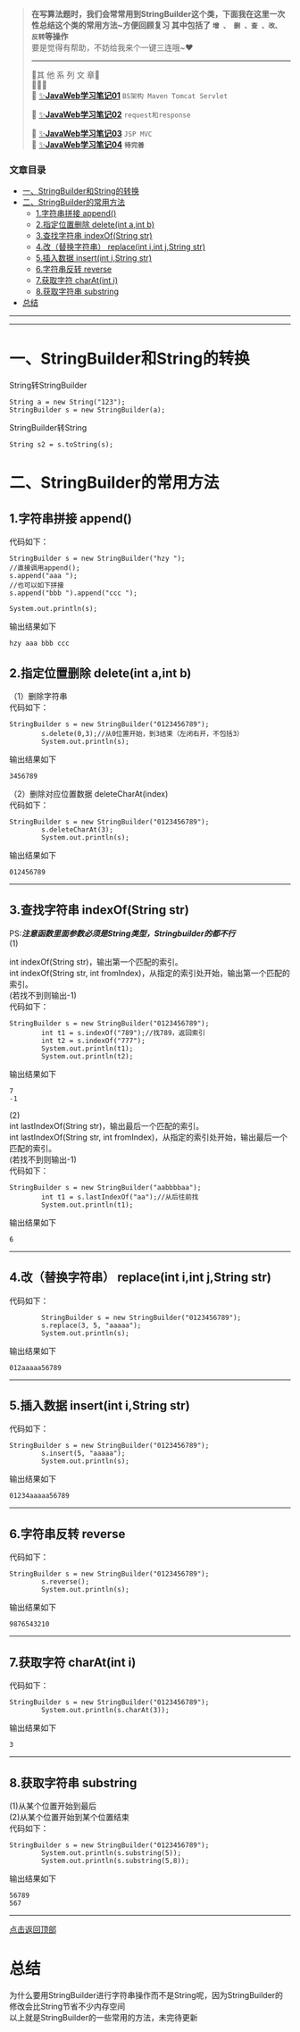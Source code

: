  

> **在写算法题时，我们会常常用到StringBuilder这个类，下面我在这里一次性总结这个类的常用方法~方便回顾复习 其中包括了 `增 、 删 、查 、改、 反转`等操作**  
> 要是觉得有帮助，不妨给我来个一键三连哦~❤️
> 
> * * *
> 
> 🍡其 他 系 列 文 章🍡  
> 🚀🚀🚀  
> 🍕 [✨**JavaWeb学习笔记01**](https://blog.csdn.net/weixin_61263533/article/details/128473650?spm=1001.2014.3001.5501) `BS架构 Maven Tomcat Servlet`
> 
> 🍔 [✨**JavaWeb学习笔记02**](https://blog.csdn.net/weixin_61263533/article/details/128539516?spm=1001.2014.3001.5501) `request和response`
> 
> 🍟 [✨**JavaWeb学习笔记03**](https://blog.csdn.net/weixin_61263533/article/details/128539488?spm=1001.2014.3001.5501) `JSP MVC`  
> 🌭 [✨**JavaWeb学习笔记04**](https://blog.csdn.net/weixin_61263533/article/details/128593152?spm=1001.2014.3001.5501) **`待完善`**

### 文章目录

- [一、StringBuilder和String的转换](#一stringbuilder和string的转换)
- [二、StringBuilder的常用方法](#二stringbuilder的常用方法)
  - [1.字符串拼接 append()](#1字符串拼接-append)
  - [2.指定位置删除 delete(int a,int b)](#2指定位置删除-deleteint-aint-b)
  - [3.查找字符串 indexOf(String str)](#3查找字符串-indexofstring-str)
  - [4.改（替换字符串） replace(int i,int j,String str)](#4改替换字符串-replaceint-iint-jstring-str)
  - [5.插入数据 insert(int i,String str)](#5插入数据-insertint-istring-str)
  - [6.字符串反转 reverse](#6字符串反转-reverse)
  - [7.获取字符 charAt(int i)](#7获取字符-charatint-i)
  - [8.获取字符串 substring](#8获取字符串-substring)
- [总结](#总结)

* * *

* * *

一、StringBuilder和String的转换
=========================

String转StringBuilder

    String a = new String("123");
    StringBuilder s = new StringBuilder(a);
    

StringBuilder转String

    String s2 = s.toString(s);
    

二、StringBuilder的常用方法
====================

1.字符串拼接 append()
----------------

代码如下：

    StringBuilder s = new StringBuilder("hzy ");
    //直接调用append();
    s.append("aaa ");
    //也可以如下拼接
    s.append("bbb ").append("ccc ");
    
    System.out.println(s);
    

输出结果如下

    hzy aaa bbb ccc 
    

2.指定位置删除 delete(int a,int b)
----------------------------

（1）删除字符串  
代码如下：

    StringBuilder s = new StringBuilder("0123456789");
    		s.delete(0,3);//从0位置开始，到3结束（左闭右开，不包括3）
    		System.out.println(s);
    

输出结果如下

    3456789
    

（2）删除对应位置数据 deleteCharAt(index)  
代码如下：

    StringBuilder s = new StringBuilder("0123456789");
    		s.deleteCharAt(3);
    		System.out.println(s);
    

输出结果如下

    012456789
    

* * *

3.查找字符串 indexOf(String str)
---------------------------

PS:_**注意函数里面参数必须是String类型，Stringbuilder的都不行**_  
(1)

int indexOf(String str)，输出第一个匹配的索引。  
int indexOf(String str, int fromIndex)，从指定的索引处开始，输出第一个匹配的索引。  
(若找不到则输出-1)  
代码如下：

    StringBuilder s = new StringBuilder("0123456789");
    		int t1 = s.indexOf("789");//找789，返回索引
    		int t2 = s.indexOf("777");
    		System.out.println(t1);
    		System.out.println(t2);
    

输出结果如下

    7
    -1
    

(2)  
int lastIndexOf(String str)，输出最后一个匹配的索引。  
int lastIndexOf(String str, int fromIndex)，从指定的索引处开始，输出最后一个匹配的索引。  
(若找不到则输出-1)  
代码如下：

    StringBuilder s = new StringBuilder("aabbbbaa");
    		int t1 = s.lastIndexOf("aa");//从后往前找
    		System.out.println(t1);
    

输出结果如下

    6
    

* * *

4.改（替换字符串） replace(int i,int j,String str)
------------------------------------------

代码如下：

    		StringBuilder s = new StringBuilder("0123456789");
    		s.replace(3, 5, "aaaaa");
    		System.out.println(s);
    

输出结果如下

    012aaaaa56789
    

* * *

5.插入数据 insert(int i,String str)
-------------------------------

代码如下：

    StringBuilder s = new StringBuilder("0123456789");
    		s.insert(5, "aaaaa");
    		System.out.println(s);
    

输出结果如下

    01234aaaaa56789
    

* * *

6.字符串反转 reverse
---------------

代码如下：

    StringBuilder s = new StringBuilder("0123456789");
    		s.reverse();
    		System.out.println(s);
    

输出结果如下

    9876543210
    

* * *

7.获取字符 charAt(int i)
--------------------

代码如下：

    StringBuilder s = new StringBuilder("0123456789");
    		System.out.println(s.charAt(3));
    

输出结果如下

    3
    

* * *

8.获取字符串 substring
-----------------

(1)从某个位置开始到最后  
(2)从某个位置开始到某个位置结束  
代码如下：

    StringBuilder s = new StringBuilder("0123456789");
    		System.out.println(s.substring(5));
    		System.out.println(s.substring(5,8));
    

输出结果如下

    56789
    567
    

* * *

[点击返回顶部](#aaa)

总结
==

为什么要用StringBuilder进行字符串操作而不是String呢，因为StringBuilder的修改会比String节省不少内存空间  
以上就是StringBuilder的一些常用的方法，未完待更新